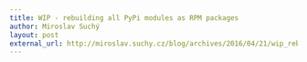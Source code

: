 ```yaml
---
title: WIP - rebuilding all PyPi modules as RPM packages
author: Miroslav Suchý
layout: post
external_url: http://miroslav.suchy.cz/blog/archives/2016/04/21/wip_rebuilding_all_pypi_modules_as_rpm_packages/index.html
---
```


